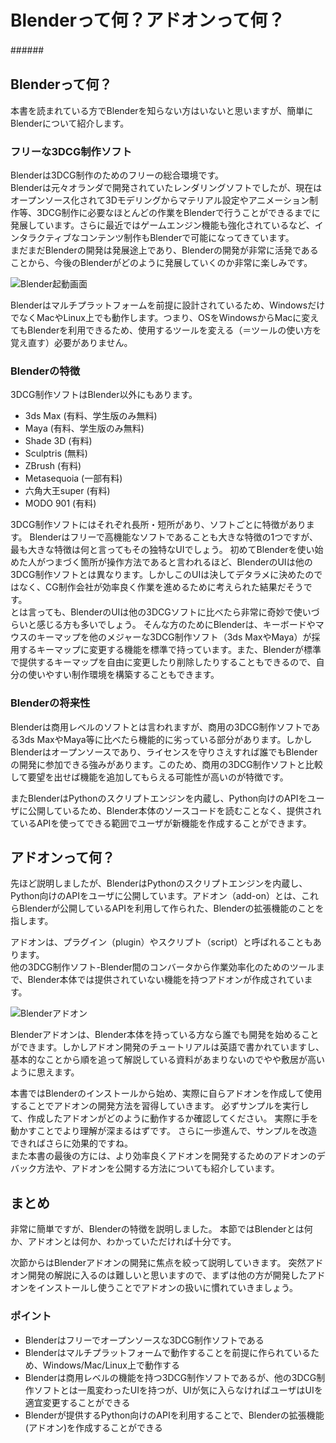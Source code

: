 <div id="sect_title_img_1_1"></div>

<div id="sect_title_text"></div>

# Blenderって何？アドオンって何？

<div id="preface"></div>
######　

## Blenderって何？

本書を読まれている方でBlenderを知らない方はいないと思いますが、簡単にBlenderについて紹介します。

### フリーな3DCG制作ソフト

Blenderは3DCG制作のためのフリーの総合環境です。  
Blenderは元々オランダで開発されていたレンダリングソフトでしたが、現在はオープンソース化されて3Dモデリングからマテリアル設定やアニメーション制作等、3DCG制作に必要なほとんどの作業をBlenderで行うことができるまでに発展しています。さらに最近ではゲームエンジン機能も強化されているなど、インタラクティブなコンテンツ制作もBlenderで可能になってきています。  
まだまだBlenderの開発は発展途上であり、Blenderの開発が非常に活発であることから、今後のBlenderがどのように発展していくのか非常に楽しみです。

![Blender起動画面](https://dl.dropboxusercontent.com/s/7qj5tnx9gggcf8r/blender_startup.png "Blender起動画面")

Blenderはマルチプラットフォームを前提に設計されているため、WindowsだけでなくMacやLinux上でも動作します。つまり、OSをWindowsからMacに変えてもBlenderを利用できるため、使用するツールを変える（＝ツールの使い方を覚え直す）必要がありません。

### Blenderの特徴

3DCG制作ソフトはBlender以外にもあります。

* 3ds Max (有料、学生版のみ無料)
* Maya (有料、学生版のみ無料)
* Shade 3D (有料)
* Sculptris (無料)
* ZBrush (有料)
* Metasequoia (一部有料)
* 六角大王super (有料)
* MODO 901 (有料)

3DCG制作ソフトにはそれぞれ長所・短所があり、ソフトごとに特徴があります。   Blenderはフリーで高機能なソフトであることも大きな特徴の1つですが、最も大きな特徴は何と言ってもその独特なUIでしょう。
初めてBlenderを使い始めた人がつまづく箇所が操作方法であると言われるほど、BlenderのUIは他の3DCG制作ソフトとは異なります。しかしこのUIは決してデタラメに決めたのではなく、CG制作会社が効率良く作業を進めるために考えられた結果だそうです。  
とは言っても、BlenderのUIは他の3DCGソフトに比べたら非常に奇妙で使いづらいと感じる方も多いでしょう。
そんな方のためにBlenderは、キーボードやマウスのキーマップを他のメジャーな3DCG制作ソフト（3ds MaxやMaya）が採用するキーマップに変更する機能を標準で持っています。また、Blenderが標準で提供するキーマップを自由に変更したり削除したりすることもできるので、自分の使いやすい制作環境を構築することもできます。

### Blenderの将来性

Blenderは商用レベルのソフトとは言われますが、商用の3DCG制作ソフトである3ds MaxやMaya等に比べたら機能的に劣っている部分があります。しかしBlenderはオープンソースであり、ライセンスを守りさえすれば誰でもBlenderの開発に参加できる強みがあります。このため、商用の3DCG制作ソフトと比較して要望を出せば機能を追加してもらえる可能性が高いのが特徴です。

またBlenderはPythonのスクリプトエンジンを内蔵し、Python向けのAPIをユーザに公開しているため、Blender本体のソースコードを読むことなく、提供されているAPIを使ってできる範囲でユーザが新機能を作成することができます。

## アドオンって何？

先ほど説明しましたが、BlenderはPythonのスクリプトエンジンを内蔵し、Python向けのAPIをユーザに公開しています。アドオン（add-on）とは、これらBlenderが公開しているAPIを利用して作られた、Blenderの拡張機能のことを指します。

アドオンは、プラグイン（plugin）やスクリプト（script）と呼ばれることもあります。  
他の3DCG制作ソフト-Blender間のコンバータから作業効率化のためのツールまで、Blender本体では提供されていない機能を持つアドオンが作成されています。  

![Blenderアドオン](https://dl.dropboxusercontent.com/s/bhq6uusksqsicyb/blender_add-on.png "Blenderアドオン")

Blenderアドオンは、Blender本体を持っている方なら誰でも開発を始めることができます。しかしアドオン開発のチュートリアルは英語で書かれていますし、基本的なことから順を追って解説している資料があまりないのでやや敷居が高いように思えます。

本書ではBlenderのインストールから始め、実際に自らアドオンを作成して使用することでアドオンの開発方法を習得していきます。
必ずサンプルを実行して、作成したアドオンがどのように動作するか確認してください。
実際に手を動かすことでより理解が深まるはずです。
さらに一歩進んで、サンプルを改造できればさらに効果的ですね。  
また本書の最後の方には、より効率良くアドオンを開発するためのアドオンのデバック方法や、アドオンを公開する方法についても紹介しています。

## まとめ

非常に簡単ですが、Blenderの特徴を説明しました。
本節ではBlenderとは何か、アドオンとは何か、わかっていただければ十分です。

次節からはBlenderアドオンの開発に焦点を絞って説明していきます。
突然アドオン開発の解説に入るのは難しいと思いますので、まずは他の方が開発したアドオンをインストールし使うことでアドオンの扱いに慣れていきましょう。

<div id="point"></div>

### ポイント

<div id="point_item"></div>

* Blenderはフリーでオープンソースな3DCG制作ソフトである
* Blenderはマルチプラットフォームで動作することを前提に作られているため、Windows/Mac/Linux上で動作する
* Blenderは商用レベルの機能を持つ3DCG制作ソフトであるが、他の3DCG制作ソフトとは一風変わったUIを持つが、UIが気に入らなければユーザはUIを適宜変更することができる
* Blenderが提供するPython向けのAPIを利用することで、Blenderの拡張機能(アドオン)を作成することができる
